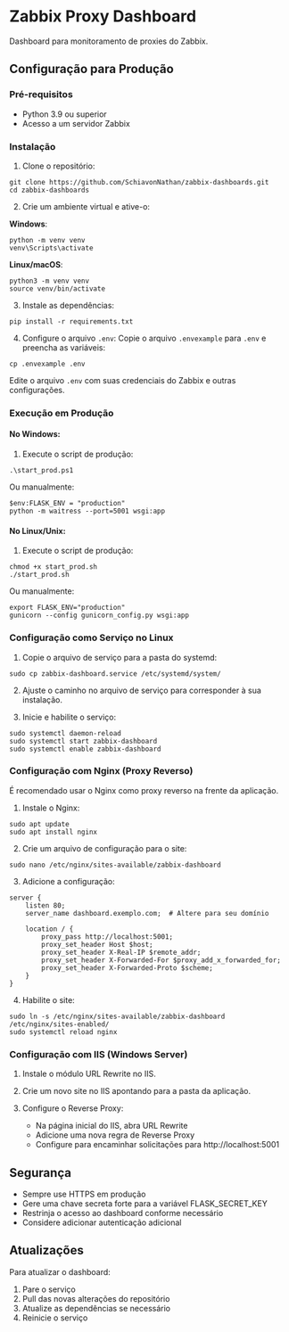 # Zabbix Proxy Dashboard

Dashboard para monitoramento de proxies do Zabbix.

## Configuração para Produção

### Pré-requisitos
- Python 3.9 ou superior
- Acesso a um servidor Zabbix

### Instalação

1. Clone o repositório:
```
git clone https://github.com/SchiavonNathan/zabbix-dashboards.git
cd zabbix-dashboards
```

2. Crie um ambiente virtual e ative-o:

**Windows**:
```
python -m venv venv
venv\Scripts\activate
```

**Linux/macOS**:
```
python3 -m venv venv
source venv/bin/activate
```

3. Instale as dependências:
```
pip install -r requirements.txt
```

4. Configure o arquivo `.env`:
Copie o arquivo `.envexample` para `.env` e preencha as variáveis:
```
cp .envexample .env
```
Edite o arquivo `.env` com suas credenciais do Zabbix e outras configurações.

### Execução em Produção

#### No Windows:

1. Execute o script de produção:
```
.\start_prod.ps1
```

Ou manualmente:
```
$env:FLASK_ENV = "production"
python -m waitress --port=5001 wsgi:app
```

#### No Linux/Unix:

1. Execute o script de produção:
```
chmod +x start_prod.sh
./start_prod.sh
```

Ou manualmente:
```
export FLASK_ENV="production"
gunicorn --config gunicorn_config.py wsgi:app
```

### Configuração como Serviço no Linux

1. Copie o arquivo de serviço para a pasta do systemd:
```
sudo cp zabbix-dashboard.service /etc/systemd/system/
```

2. Ajuste o caminho no arquivo de serviço para corresponder à sua instalação.

3. Inicie e habilite o serviço:
```
sudo systemctl daemon-reload
sudo systemctl start zabbix-dashboard
sudo systemctl enable zabbix-dashboard
```

### Configuração com Nginx (Proxy Reverso)

É recomendado usar o Nginx como proxy reverso na frente da aplicação.

1. Instale o Nginx:
```
sudo apt update
sudo apt install nginx
```

2. Crie um arquivo de configuração para o site:
```
sudo nano /etc/nginx/sites-available/zabbix-dashboard
```

3. Adicione a configuração:
```
server {
    listen 80;
    server_name dashboard.exemplo.com;  # Altere para seu domínio

    location / {
        proxy_pass http://localhost:5001;
        proxy_set_header Host $host;
        proxy_set_header X-Real-IP $remote_addr;
        proxy_set_header X-Forwarded-For $proxy_add_x_forwarded_for;
        proxy_set_header X-Forwarded-Proto $scheme;
    }
}
```

4. Habilite o site:
```
sudo ln -s /etc/nginx/sites-available/zabbix-dashboard /etc/nginx/sites-enabled/
sudo systemctl reload nginx
```

### Configuração com IIS (Windows Server)

1. Instale o módulo URL Rewrite no IIS.

2. Crie um novo site no IIS apontando para a pasta da aplicação.

3. Configure o Reverse Proxy:
   - Na página inicial do IIS, abra URL Rewrite
   - Adicione uma nova regra de Reverse Proxy
   - Configure para encaminhar solicitações para http://localhost:5001

## Segurança

- Sempre use HTTPS em produção
- Gere uma chave secreta forte para a variável FLASK_SECRET_KEY
- Restrinja o acesso ao dashboard conforme necessário
- Considere adicionar autenticação adicional

## Atualizações

Para atualizar o dashboard:

1. Pare o serviço
2. Pull das novas alterações do repositório
3. Atualize as dependências se necessário
4. Reinicie o serviço